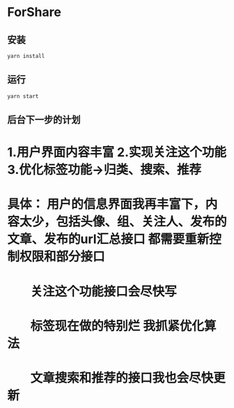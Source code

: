 # ForShare

## 安装

```bash
yarn install
```

## 运行

```bash
yarn start
```
## 后台下一步的计划
# 1.用户界面内容丰富 2.实现关注这个功能 3.优化标签功能->归类、搜索、推荐
# 具体： 用户的信息界面我再丰富下，内容太少，包括头像、组、关注人、发布的文章、发布的url汇总接口 都需要重新控制权限和部分接口
#         关注这个功能接口会尽快写
#         标签现在做的特别烂 我抓紧优化算法
#         文章搜索和推荐的接口我也会尽快更新
